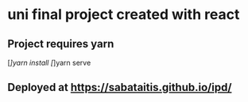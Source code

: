 # uni final project created with react

## Project requires yarn
[*]yarn install
[*]yarn serve

## Deployed at https://sabataitis.github.io/ipd/
